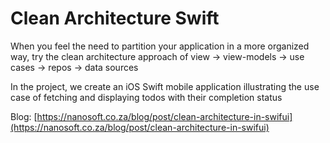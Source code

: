 # Clean Architecture Swift    

When you feel the need to partition your application in a more organized way, try the clean architecture approach of view -> view-models -> use cases -> repos -> data sources

In the project, we create an iOS Swift mobile application illustrating the use case of fetching and displaying todos with their completion status

Blog: [https://nanosoft.co.za/blog/post/clean-architecture-in-swifui](https://nanosoft.co.za/blog/post/clean-architecture-in-swifui)



